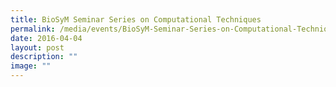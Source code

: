 ```yaml
---
title: BioSyM Seminar Series on Computational Techniques
permalink: /media/events/BioSyM-Seminar-Series-on-Computational-Techniques/
date: 2016-04-04
layout: post
description: ""
image: ""
---
```

